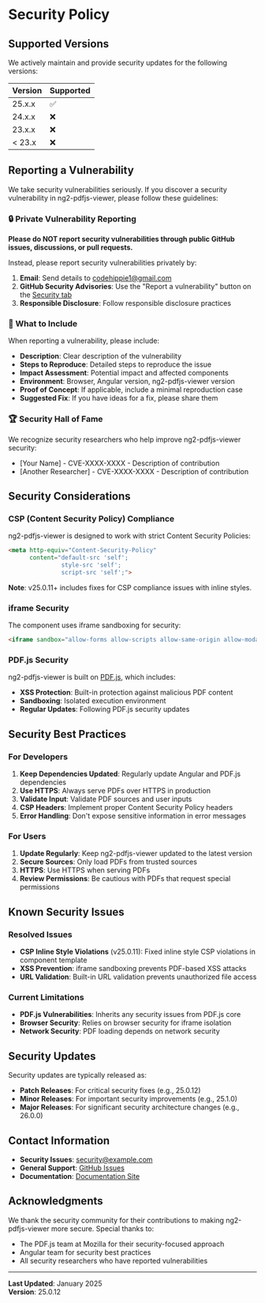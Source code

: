 # Security Policy

## Supported Versions

We actively maintain and provide security updates for the following versions:

| Version | Supported          |
| ------- | ------------------ |
| 25.x.x  | :white_check_mark: |
| 24.x.x  | :x:                |
| 23.x.x  | :x:                |
| < 23.x  | :x:                |

## Reporting a Vulnerability

We take security vulnerabilities seriously. If you discover a security vulnerability in ng2-pdfjs-viewer, please follow these guidelines:

### 🔒 Private Vulnerability Reporting

**Please do NOT report security vulnerabilities through public GitHub issues, discussions, or pull requests.**

Instead, please report security vulnerabilities privately by:

1. **Email**: Send details to [codehippie1@gmail.com](mailto:codehippie1@gmail.com)
2. **GitHub Security Advisories**: Use the "Report a vulnerability" button on the [Security tab](https://github.com/intbot/ng2-pdfjs-viewer/security)
3. **Responsible Disclosure**: Follow responsible disclosure practices

### 📝 What to Include

When reporting a vulnerability, please include:

- **Description**: Clear description of the vulnerability
- **Steps to Reproduce**: Detailed steps to reproduce the issue
- **Impact Assessment**: Potential impact and affected components
- **Environment**: Browser, Angular version, ng2-pdfjs-viewer version
- **Proof of Concept**: If applicable, include a minimal reproduction case
- **Suggested Fix**: If you have ideas for a fix, please share them

### 🏆 Security Hall of Fame

We recognize security researchers who help improve ng2-pdfjs-viewer security:

- [Your Name] - CVE-XXXX-XXXX - Description of contribution
- [Another Researcher] - CVE-XXXX-XXXX - Description of contribution

## Security Considerations

### CSP (Content Security Policy) Compliance

ng2-pdfjs-viewer is designed to work with strict Content Security Policies:

```html
<meta http-equiv="Content-Security-Policy" 
      content="default-src 'self'; 
               style-src 'self'; 
               script-src 'self';">
```

**Note**: v25.0.11+ includes fixes for CSP compliance issues with inline styles.

### iframe Security

The component uses iframe sandboxing for security:

```html
<iframe sandbox="allow-forms allow-scripts allow-same-origin allow-modals">
```

### PDF.js Security

ng2-pdfjs-viewer is built on [PDF.js](https://mozilla.github.io/pdf.js/), which includes:

- **XSS Protection**: Built-in protection against malicious PDF content
- **Sandboxing**: Isolated execution environment
- **Regular Updates**: Following PDF.js security updates

## Security Best Practices

### For Developers

1. **Keep Dependencies Updated**: Regularly update Angular and PDF.js dependencies
2. **Use HTTPS**: Always serve PDFs over HTTPS in production
3. **Validate Input**: Validate PDF sources and user inputs
4. **CSP Headers**: Implement proper Content Security Policy headers
5. **Error Handling**: Don't expose sensitive information in error messages

### For Users

1. **Update Regularly**: Keep ng2-pdfjs-viewer updated to the latest version
2. **Secure Sources**: Only load PDFs from trusted sources
3. **HTTPS**: Use HTTPS when serving PDFs
4. **Review Permissions**: Be cautious with PDFs that request special permissions

## Known Security Issues

### Resolved Issues

- **CSP Inline Style Violations** (v25.0.11): Fixed inline style CSP violations in component template
- **XSS Prevention**: iframe sandboxing prevents PDF-based XSS attacks
- **URL Validation**: Built-in URL validation prevents unauthorized file access

### Current Limitations

- **PDF.js Vulnerabilities**: Inherits any security issues from PDF.js core
- **Browser Security**: Relies on browser security for iframe isolation
- **Network Security**: PDF loading depends on network security

## Security Updates

Security updates are typically released as:

- **Patch Releases**: For critical security fixes (e.g., 25.0.12)
- **Minor Releases**: For important security improvements (e.g., 25.1.0)
- **Major Releases**: For significant security architecture changes (e.g., 26.0.0)

## Contact Information

- **Security Issues**: [security@example.com](mailto:codehippie1@gmail.com)
- **General Support**: [GitHub Issues](https://github.com/intbot/ng2-pdfjs-viewer/issues)
- **Documentation**: [Documentation Site](https://angular-pdf-viewer-docs.vercel.app/)

## Acknowledgments

We thank the security community for their contributions to making ng2-pdfjs-viewer more secure. Special thanks to:

- The PDF.js team at Mozilla for their security-focused approach
- Angular team for security best practices
- All security researchers who have reported vulnerabilities

---

**Last Updated**: January 2025  
**Version**: 25.0.12
